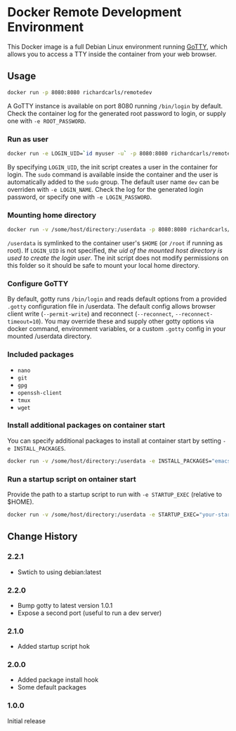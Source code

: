 # Docker Remote Development Environment

This Docker image is a full Debian Linux environment running [GoTTY](https://github.com/yudai/gotty), which allows you to access a TTY inside the container from your web browser.

## Usage
```bash
docker run -p 8080:8080 richardcarls/remotedev
```
A GoTTY instance is available on port 8080 running `/bin/login` by default. Check the container log for the generated root password to login, or supply one with `-e ROOT_PASSWORD`.

### Run as user
```bash
docker run -e LOGIN_UID=`id myuser -u` -p 8080:8080 richardcarls/remotedev
```
By specifying `LOGIN_UID`, the init script creates a user in the container for login. The `sudo` command is available inside the container and the user is automatically added to the `sudo` group. The default user name `dev` can be overriden with `-e LOGIN_NAME`. Check the log for the generated login password, or specify one with `-e LOGIN_PASSWORD`.

### Mounting home directory
```bash
docker run -v /some/host/directory:/userdata -p 8080:8080 richardcarls/remotedev
```
`/userdata` is symlinked to the container user's `$HOME` (or `/root` if running as root). If `LOGIN_UID` is not specified, *the uid of the mounted host directory is used to create the login user*. The init script does not modify permissions on this folder so it should be safe to mount your local home directory.

### Configure GoTTY
By default, gotty runs `/bin/login` and reads default options from a provided `.gotty` configuration file in /userdata. The default config allows browser client write (`--permit-write`) and reconnect (`--reconnect`, `--reconnect-timeout=10`). You may override these and supply other gotty options via docker command, environment variables, or a custom `.gotty` config in your mounted /userdata directory.

### Included packages
- `nano`
- `git`
- `gpg`
- `openssh-client`
- `tmux`
- `wget`

### Install additional packages on container start
You can specify additional packages to install at container start by setting `-e INSTALL_PACKAGES`.

```bash
docker run -v /some/host/directory:/userdata -e INSTALL_PACKAGES="emacs-nox nodejs" -p 8080:8080 richardcarls/remotedev
```

### Run a startup script on ontainer start
Provide the path to a startup script to run with `-e STARTUP_EXEC` (relative to $HOME).

```bash
docker run -v /some/host/directory:/userdata -e STARTUP_EXEC="your-startup-script.sh" -p 8080:8080 richardcarls/remotedev
```

## Change History

### 2.2.1
- Swtich to using debian:latest

### 2.2.0
- Bump gotty to latest version 1.0.1
- Expose a second port (useful to run a dev server)

### 2.1.0
- Added startup script hok

### 2.0.0
- Added package install hook
- Some default packages

### 1.0.0
Initial release
